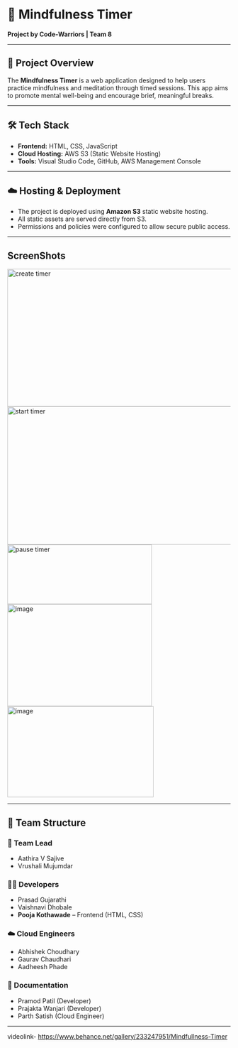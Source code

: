 # 🌿 Mindfulness Timer  
**Project by Code-Warriors | Team 8**

---

## 🧘 Project Overview  
The **Mindfulness Timer** is a web application designed to help users practice mindfulness and meditation through timed sessions. This app aims to promote mental well-being and encourage brief, meaningful breaks.

---

## 🛠 Tech Stack  
- **Frontend:** HTML, CSS, JavaScript  
- **Cloud Hosting:** AWS S3 (Static Website Hosting)  
- **Tools:** Visual Studio Code, GitHub, AWS Management Console

---

## ☁️ Hosting & Deployment  
- The project is deployed using **Amazon S3** static website hosting.  
- All static assets are served directly from S3.  
- Permissions and policies were configured to allow secure public access.

---

## ScreenShots
<img width="664" height="310" alt="create timer" src="https://github.com/user-attachments/assets/d6cb1257-6fc5-494b-9ce7-bbc95e6c9e27" />
<img width="675" height="311" alt="start timer" src="https://github.com/user-attachments/assets/89513ee0-c547-47a6-bb1e-b6bd61a4717b" />


<img width="326" height="134" alt="pause timer" src="https://github.com/user-attachments/assets/fe09c021-37ea-418b-8f24-151702af9484" />


<img width="326" height="230" alt="image" src="https://github.com/user-attachments/assets/5f584140-56f3-40ee-b32a-bed260119985" />


<img width="330" height="205" alt="image" src="https://github.com/user-attachments/assets/1c355940-2ae8-4b9a-a47c-56da0abdf731" />


---

## 👥 Team Structure  

### 🔹 Team Lead  
- Aathira V Sajive  
- Vrushali Mujumdar

### 👨‍💻 Developers  
- Prasad Gujarathi  
- Vaishnavi Dhobale  
- **Pooja Kothawade** – Frontend (HTML, CSS)

### ☁️ Cloud Engineers  
- Abhishek Choudhary  
- Gaurav Chaudhari  
- Aadheesh Phade

### 📄 Documentation  
- Pramod Patil (Developer)  
- Prajakta Wanjari (Developer)  
- Parth Satish (Cloud Engineer)

---
videolink- https://www.behance.net/gallery/233247951/Mindfullness-Timer
